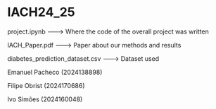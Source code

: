 # IACH24_25

project.ipynb ---> Where the code of the overall project was written

IACH_Paper.pdf ---> Paper about our methods and results

diabetes_prediction_dataset.csv ---> Dataset used

Emanuel Pacheco (2024138898)

Filipe Obrist (2024170686)

Ivo Simões (2024160048)
